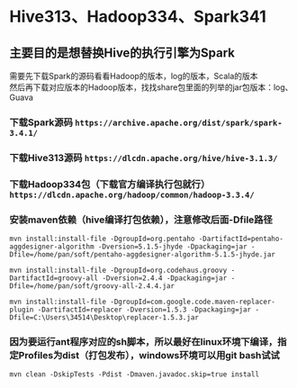 # Hive313、Hadoop334、Spark341

## 主要目的是想替换Hive的执行引擎为Spark
需要先下载Spark的源码看看Hadoop的版本，log的版本，Scala的版本   
然后再下载对应版本的Hadoop版本，找找share包里面的列举的jar包版本：log、Guava

### 下载Spark源码 `https://archive.apache.org/dist/spark/spark-3.4.1/`
### 下载Hive313源码 `https://dlcdn.apache.org/hive/hive-3.1.3/`
### 下载Hadoop334包（下载官方编译执行包就行） `https://dlcdn.apache.org/hadoop/common/hadoop-3.3.4/`

### 安装maven依赖（hive编译打包依赖），注意修改后面-Dfile路径
```
mvn install:install-file -DgroupId=org.pentaho -DartifactId=pentaho-aggdesigner-algorithm -Dversion=5.1.5-jhyde -Dpackaging=jar -Dfile=/home/pan/soft/pentaho-aggdesigner-algorithm-5.1.5-jhyde.jar

mvn install:install-file -DgroupId=org.codehaus.groovy -DartifactId=groovy-all -Dversion=2.4.4 -Dpackaging=jar -Dfile=/home/pan/soft/groovy-all-2.4.4.jar

mvn install:install-file -DgroupId=com.google.code.maven-replacer-plugin -DartifactId=replacer -Dversion=1.5.3 -Dpackaging=jar -Dfile=C:\Users\34514\Desktop\replacer-1.5.3.jar
```

### 因为要运行ant程序对应的sh脚本，所以最好在linux环境下编译，指定Profiles为dist（打包发布），windows环境可以用git bash试试
```
mvn clean -DskipTests -Pdist -Dmaven.javadoc.skip=true install
```
